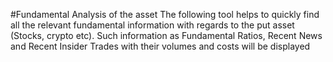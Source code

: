 #Fundamental Analysis of the asset
The following tool helps to quickly find all the relevant fundamental information with regards to the put asset (Stocks, crypto etc).
Such information as Fundamental Ratios, Recent News and Recent Insider Trades with their volumes and costs will be displayed 
